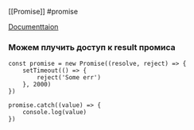 [[Promise]] #promise 

[Documenttaion](https://developer.mozilla.org/ru/docs/Web/JavaScript/Reference/Global_Objects/Promise/catch)


### Можем плучить доступ к result промиса
``` JS
const promise = new Promise((resolve, reject) => {  
    setTimeout(() => {  
        reject('Some err')  
    }, 2000)  
})  
  
promise.catch((value) => {  
    console.log(value)  
})
```



